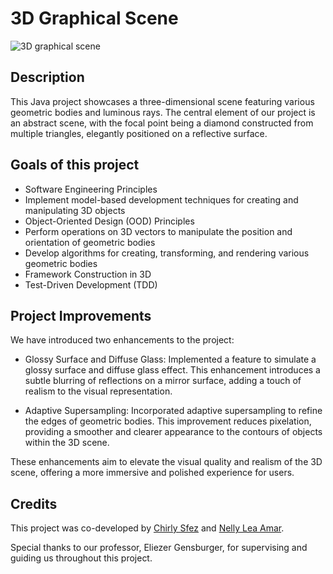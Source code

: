 # 3D Graphical Scene
![3D graphical scene](https://github.com/Nelly-Lea/Exercice1MavoSEJava/assets/73136068/9f370c3e-2d09-48a5-a899-3b372e96d093)

## Description
This Java project showcases a three-dimensional scene featuring various geometric bodies and luminous rays. The central element of our project is an abstract scene, with the focal point being a diamond constructed from multiple triangles, elegantly positioned on a reflective surface.

## Goals of this project 
- Software Engineering Principles
- Implement model-based development techniques for creating and manipulating 3D objects
- Object-Oriented Design (OOD) Principles
- Perform operations on 3D vectors to manipulate the position and orientation of geometric bodies
- Develop algorithms for creating, transforming, and rendering various geometric bodies
- Framework Construction in 3D
- Test-Driven Development (TDD)

## Project Improvements
We have introduced two enhancements to the project:

- Glossy Surface and Diffuse Glass:
  Implemented a feature to simulate a glossy surface and diffuse glass effect. This enhancement introduces a subtle blurring of reflections on a mirror surface, adding a touch of realism to the visual representation.

- Adaptive Supersampling:
  Incorporated adaptive supersampling to refine the edges of geometric bodies. This improvement reduces pixelation, providing a smoother and clearer appearance to the contours of objects within the 3D scene.

These enhancements aim to elevate the visual quality and realism of the 3D scene, offering a more immersive and polished experience for users.

## Credits
This project was co-developed by [Chirly Sfez](https://github.com/csfez/) and [Nelly Lea Amar](https://github.com/Nelly-Lea).

Special thanks to our professor, Eliezer Gensburger, for supervising and guiding us throughout this project.

